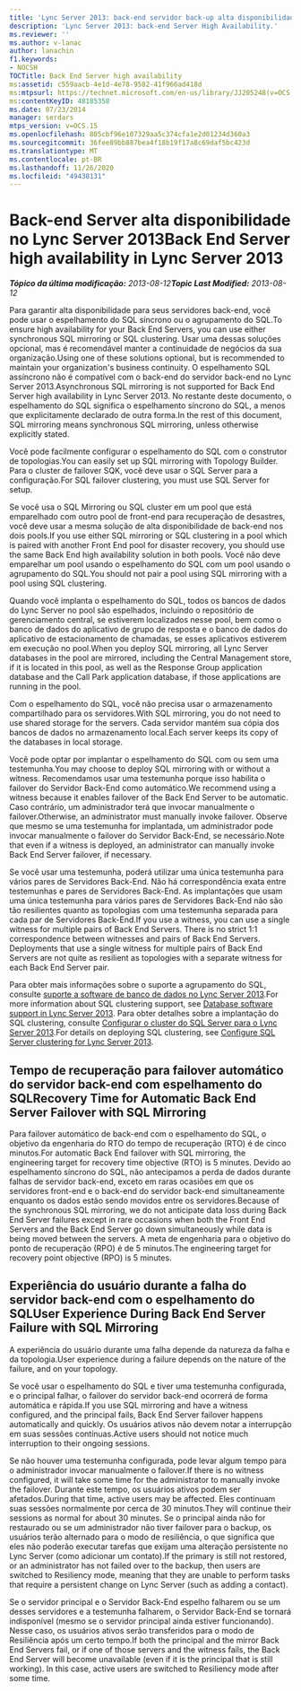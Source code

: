 ```yaml
---
title: 'Lync Server 2013: back-end servidor back-up alta disponibilidade'
description: 'Lync Server 2013: back-end Server High Availability.'
ms.reviewer: ''
ms.author: v-lanac
author: lanachin
f1.keywords:
- NOCSH
TOCTitle: Back End Server high availability
ms:assetid: c559aacb-4e1d-4e78-9582-41f966ad418d
ms:mtpsurl: https://technet.microsoft.com/en-us/library/JJ205248(v=OCS.15)
ms:contentKeyID: 48185358
ms.date: 07/23/2014
manager: serdars
mtps_version: v=OCS.15
ms.openlocfilehash: 805cbf96e107329aa5c374cfa1e2d01234d360a3
ms.sourcegitcommit: 36fee89bb887bea4f18b19f17a8c69daf5bc423d
ms.translationtype: MT
ms.contentlocale: pt-BR
ms.lasthandoff: 11/26/2020
ms.locfileid: "49438131"
---
```

# <a name="back-end-server-high-availability-in-lync-server-2013"></a><span data-ttu-id="e7637-103">Back-end Server alta disponibilidade no Lync Server 2013</span><span class="sxs-lookup"><span data-stu-id="e7637-103">Back End Server high availability in Lync Server 2013</span></span>

<div data-xmlns="http://www.w3.org/1999/xhtml">

<div class="topic" data-xmlns="http://www.w3.org/1999/xhtml" data-msxsl="urn:schemas-microsoft-com:xslt" data-cs="https://msdn.microsoft.com/">

<div data-asp="https://msdn2.microsoft.com/asp">



</div>

<div id="mainSection">

<div id="mainBody"><span data-ttu-id="e7637-104">

<span> </span></span><span class="sxs-lookup"><span data-stu-id="e7637-104">

<span> </span></span></span>

<span data-ttu-id="e7637-105">_**Tópico da última modificação:** 2013-08-12_</span><span class="sxs-lookup"><span data-stu-id="e7637-105">_**Topic Last Modified:** 2013-08-12_</span></span>

<span data-ttu-id="e7637-106">Para garantir alta disponibilidade para seus servidores back-end, você pode usar o espelhamento do SQL síncrono ou o agrupamento do SQL.</span><span class="sxs-lookup"><span data-stu-id="e7637-106">To ensure high availability for your Back End Servers, you can use either synchronous SQL mirroring or SQL clustering.</span></span> <span data-ttu-id="e7637-107">Usar uma dessas soluções opcional, mas é recomendável manter a continuidade de negócios da sua organização.</span><span class="sxs-lookup"><span data-stu-id="e7637-107">Using one of these solutions optional, but is recommended to maintain your organization's business continuity.</span></span> <span data-ttu-id="e7637-108">O espelhamento SQL assíncrono não é compatível com o back-end do servidor back-end no Lync Server 2013.</span><span class="sxs-lookup"><span data-stu-id="e7637-108">Asynchronous SQL mirroring is not supported for Back End Server high availability in Lync Server 2013.</span></span> <span data-ttu-id="e7637-109">No restante deste documento, o espelhamento do SQL significa o espelhamento síncrono do SQL, a menos que explicitamente declarado de outra forma.</span><span class="sxs-lookup"><span data-stu-id="e7637-109">In the rest of this document, SQL mirroring means synchronous SQL mirroring, unless otherwise explicitly stated.</span></span>

<span data-ttu-id="e7637-110">Você pode facilmente configurar o espelhamento do SQL com o construtor de topologias.</span><span class="sxs-lookup"><span data-stu-id="e7637-110">You can easily set up SQL mirroring with Topology Builder.</span></span> <span data-ttu-id="e7637-111">Para o cluster de failover SQK, você deve usar o SQL Server para a configuração.</span><span class="sxs-lookup"><span data-stu-id="e7637-111">For SQL failover clustering, you must use SQL Server for setup.</span></span>

<span data-ttu-id="e7637-112">Se você usa o SQL Mirroring ou SQL cluster em um pool que está emparelhado com outro pool de front-end para recuperação de desastres, você deve usar a mesma solução de alta disponibilidade de back-end nos dois pools.</span><span class="sxs-lookup"><span data-stu-id="e7637-112">If you use either SQL mirroring or SQL clustering in a pool which is paired with another Front End pool for disaster recovery, you should use the same Back End high availability solution in both pools.</span></span> <span data-ttu-id="e7637-113">Você não deve emparelhar um pool usando o espelhamento do SQL com um pool usando o agrupamento do SQL.</span><span class="sxs-lookup"><span data-stu-id="e7637-113">You should not pair a pool using SQL mirroring with a pool using SQL clustering.</span></span>

<span data-ttu-id="e7637-114">Quando você implanta o espelhamento do SQL, todos os bancos de dados do Lync Server no pool são espelhados, incluindo o repositório de gerenciamento central, se estiverem localizados nesse pool, bem como o banco de dados do aplicativo de grupo de resposta e o banco de dados do aplicativo de estacionamento de chamadas, se esses aplicativos estiverem em execução no pool.</span><span class="sxs-lookup"><span data-stu-id="e7637-114">When you deploy SQL mirroring, all Lync Server databases in the pool are mirrored, including the Central Management store, if it is located in this pool, as well as the Response Group application database and the Call Park application database, if those applications are running in the pool.</span></span>

<span data-ttu-id="e7637-115">Com o espelhamento do SQL, você não precisa usar o armazenamento compartilhado para os servidores.</span><span class="sxs-lookup"><span data-stu-id="e7637-115">With SQL mirroring, you do not need to use shared storage for the servers.</span></span> <span data-ttu-id="e7637-116">Cada servidor mantém sua cópia dos bancos de dados no armazenamento local.</span><span class="sxs-lookup"><span data-stu-id="e7637-116">Each server keeps its copy of the databases in local storage.</span></span>

<span data-ttu-id="e7637-117">Você pode optar por implantar o espelhamento do SQL com ou sem uma testemunha.</span><span class="sxs-lookup"><span data-stu-id="e7637-117">You may choose to deploy SQL mirroring with or without a witness.</span></span> <span data-ttu-id="e7637-118">Recomendamos usar uma testemunha porque isso habilita o failover do Servidor Back-End como automático.</span><span class="sxs-lookup"><span data-stu-id="e7637-118">We recommend using a witness because it enables failover of the Back End Server to be automatic.</span></span> <span data-ttu-id="e7637-119">Caso contrário, um administrador terá que invocar manualmente o failover.</span><span class="sxs-lookup"><span data-stu-id="e7637-119">Otherwise, an administrator must manually invoke failover.</span></span> <span data-ttu-id="e7637-120">Observe que mesmo se uma testemunha for implantada, um administrador pode invocar manualmente o failover do Servidor Back-End, se necessário.</span><span class="sxs-lookup"><span data-stu-id="e7637-120">Note that even if a witness is deployed, an administrator can manually invoke Back End Server failover, if necessary.</span></span>

<span data-ttu-id="e7637-p106">Se você usar uma testemunha, poderá utilizar uma única testemunha para vários pares de Servidores Back-End. Não há correspondência exata entre testemunhas e pares de Servidores Back-End. As implantações que usam uma única testemunha para vários pares de Servidores Back-End não são tão resilientes quanto as topologias com uma testemunha separada para cada par de Servidores Back-End.</span><span class="sxs-lookup"><span data-stu-id="e7637-p106">If you use a witness, you can use a single witness for multiple pairs of Back End Servers. There is no strict 1:1 correspondence between witnesses and pairs of Back End Servers. Deployments that use a single witness for multiple pairs of Back End Servers are not quite as resilient as topologies with a separate witness for each Back End Server pair.</span></span>

<span data-ttu-id="e7637-124">Para obter mais informações sobre o suporte a agrupamento do SQL, consulte [suporte a software de banco de dados no Lync Server 2013](lync-server-2013-database-software-support.md).</span><span class="sxs-lookup"><span data-stu-id="e7637-124">For more information about SQL clustering support, see [Database software support in Lync Server 2013](lync-server-2013-database-software-support.md).</span></span> <span data-ttu-id="e7637-125">Para obter detalhes sobre a implantação do SQL clustering, consulte [Configurar o cluster do SQL Server para o Lync Server 2013](lync-server-2013-configure-sql-server-clustering.md).</span><span class="sxs-lookup"><span data-stu-id="e7637-125">For details on deploying SQL clustering, see [Configure SQL Server clustering for Lync Server 2013](lync-server-2013-configure-sql-server-clustering.md).</span></span>

<div>

## <a name="recovery-time-for-automatic-back-end-server-failover-with-sql-mirroring"></a><span data-ttu-id="e7637-126">Tempo de recuperação para failover automático do servidor back-end com espelhamento do SQL</span><span class="sxs-lookup"><span data-stu-id="e7637-126">Recovery Time for Automatic Back End Server Failover with SQL Mirroring</span></span>

<span data-ttu-id="e7637-127">Para failover automático de back-end com o espelhamento do SQL, o objetivo da engenharia do RTO do tempo de recuperação (RTO) é de cinco minutos.</span><span class="sxs-lookup"><span data-stu-id="e7637-127">For automatic Back End failover with SQL mirroring, the engineering target for recovery time objective (RTO) is 5 minutes.</span></span> <span data-ttu-id="e7637-128">Devido ao espelhamento síncrono do SQL, não antecipamos a perda de dados durante falhas de servidor back-end, exceto em raras ocasiões em que os servidores front-end e o back-end do servidor back-end simultaneamente enquanto os dados estão sendo movidos entre os servidores.</span><span class="sxs-lookup"><span data-stu-id="e7637-128">Because of the synchronous SQL mirroring, we do not anticipate data loss during Back End Server failures except in rare occasions when both the Front End Servers and the Back End Server go down simultaneously while data is being moved between the servers.</span></span> <span data-ttu-id="e7637-129">A meta de engenharia para o objetivo do ponto de recuperação (RPO) é de 5 minutos.</span><span class="sxs-lookup"><span data-stu-id="e7637-129">The engineering target for recovery point objective (RPO) is 5 minutes.</span></span>

</div>

<div>

## <a name="user-experience-during-back-end-server-failure-with-sql-mirroring"></a><span data-ttu-id="e7637-130">Experiência do usuário durante a falha do servidor back-end com o espelhamento do SQL</span><span class="sxs-lookup"><span data-stu-id="e7637-130">User Experience During Back End Server Failure with SQL Mirroring</span></span>

<span data-ttu-id="e7637-131">A experiência do usuário durante uma falha depende da natureza da falha e da topologia.</span><span class="sxs-lookup"><span data-stu-id="e7637-131">User experience during a failure depends on the nature of the failure, and on your topology.</span></span>

<span data-ttu-id="e7637-132">Se você usar o espelhamento do SQL e tiver uma testemunha configurada, e o principal falhar, o failover do servidor back-end ocorrerá de forma automática e rápida.</span><span class="sxs-lookup"><span data-stu-id="e7637-132">If you use SQL mirroring and have a witness configured, and the principal fails, Back End Server failover happens automatically and quickly.</span></span> <span data-ttu-id="e7637-133">Os usuários ativos não devem notar a interrupção em suas sessões contínuas.</span><span class="sxs-lookup"><span data-stu-id="e7637-133">Active users should not notice much interruption to their ongoing sessions.</span></span>

<span data-ttu-id="e7637-134">Se não houver uma testemunha configurada, pode levar algum tempo para o administrador invocar manualmente o failover.</span><span class="sxs-lookup"><span data-stu-id="e7637-134">If there is no witness configured, it will take some time for the administrator to manually invoke the failover.</span></span> <span data-ttu-id="e7637-135">Durante este tempo, os usuários ativos podem ser afetados.</span><span class="sxs-lookup"><span data-stu-id="e7637-135">During that time, active users may be affected.</span></span> <span data-ttu-id="e7637-136">Eles continuam suas sessões normalmente por cerca de 30 minutos.</span><span class="sxs-lookup"><span data-stu-id="e7637-136">They will continue their sessions as normal for about 30 minutes.</span></span> <span data-ttu-id="e7637-137">Se o principal ainda não for restaurado ou se um administrador não tiver failover para o backup, os usuários terão alternado para o modo de resiliência, o que significa que eles não poderão executar tarefas que exijam uma alteração persistente no Lync Server (como adicionar um contato).</span><span class="sxs-lookup"><span data-stu-id="e7637-137">If the primary is still not restored, or an administrator has not failed over to the backup, then users are switched to Resiliency mode, meaning that they are unable to perform tasks that require a persistent change on Lync Server (such as adding a contact).</span></span>

<span data-ttu-id="e7637-p111">Se o servidor principal e o Servidor Back-End espelho falharem ou se um desses servidores e a testemunha falharem, o Servidor Back-End se tornará indisponível (mesmo se o servidor principal ainda estiver funcionando). Nesse caso, os usuários ativos serão transferidos para o modo de Resiliência após um certo tempo.</span><span class="sxs-lookup"><span data-stu-id="e7637-p111">If both the principal and the mirror Back End Servers fail, or if one of those servers and the witness fails, the Back End Server will become unavailable (even if it is the principal that is still working). In this case, active users are switched to Resiliency mode after some time.</span></span>

<span data-ttu-id="e7637-140"></div>

</div>

<span> </span>

</div>

</div>

</span><span class="sxs-lookup"><span data-stu-id="e7637-140"></div>

</div>

<span> </span>

</div>

</div>

</span></span></div>

